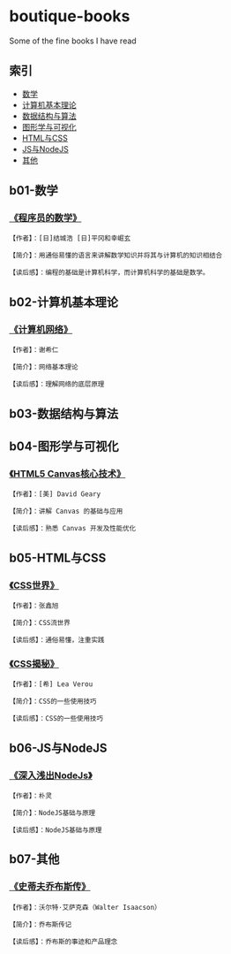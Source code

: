 # boutique-books

Some of the fine books I have read

## 索引

- [数学](#b01-数学)
- [计算机基本理论](#b02-计算机基本理论)
- [数据结构与算法](#b03-数据结构与算法)
- [图形学与可视化](#b04-图形学与可视化)
- [HTML与CSS](#b05-HTML与CSS)
- [JS与NodeJS](#b06-JS与NodeJS)
- [其他](#b07-其他)

## b01-数学

### [《程序员的数学》](b01-数学/程序员的数学1.pdf)

``` text
【作者】：[日]结城浩 [日]平冈和幸崛玄

【简介】：用通俗易懂的语言来讲解数学知识并将其与计算机的知识相结合

【读后感】：编程的基础是计算机科学，而计算机科学的基础是数学。
```

## b02-计算机基本理论

### [《计算机网络》](b02-计算机基本理论/计算机网络-第7版-谢希仁.pdf)

``` text
【作者】：谢希仁

【简介】：网络基本理论

【读后感】：理解网络的底层原理
```

## b03-数据结构与算法

## b04-图形学与可视化

### [《HTML5 Canvas核心技术》](b04-图形学与可视化/HTML5Canvas核心技术-图形动画与游戏开发.pdf)

``` text
【作者】：[美] David Geary

【简介】：讲解 Canvas 的基础与应用

【读后感】：熟悉 Canvas 开发及性能优化
```

## b05-HTML与CSS

### [《CSS世界》](b05-HTML与CSS/CSS世界-张鑫旭.pdf)

``` text
【作者】：张鑫旭

【简介】：CSS流世界

【读后感】：通俗易懂，注重实践
```

### [《CSS揭秘》](b05-HTML与CSS/CSS揭秘.pdf)

``` text
【作者】：[希] Lea Verou

【简介】：CSS的一些使用技巧

【读后感】：CSS的一些使用技巧
```

## b06-JS与NodeJS

### [《深入浅出NodeJs》](b06-JS与NodeJS/深入浅出Nodejs.pdf)

``` text
【作者】：朴灵

【简介】：NodeJS基础与原理

【读后感】：NodeJS基础与原理
```

## b07-其他

### [《史蒂夫乔布斯传》](b07-其他/史蒂夫乔布斯传.mobi)

``` text
【作者】：沃尔特·艾萨克森（Walter Isaacson）

【简介】：乔布斯传记

【读后感】：乔布斯的事迹和产品理念
```
